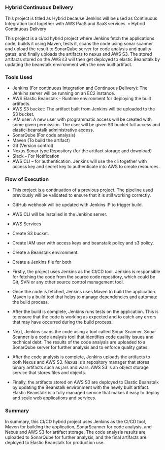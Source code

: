 #####

### Hybrid Continuous Delivery

This project is titled as Hybrid because Jenkins will be used as Continuous Integration tool together with AWS PaaS and SaaS services. •	Hybrid Continuous Delivery

This project is a ci/cd hybrid project where Jenkins fetch the applications code, builds it using Maven, tests it, scans the code using sonar scanner and upload the result to SonarQube server for code analysis and quality gates, and finally uploads the artifacts to nexus and AWS S3. The stored artifacts stored on the AWS s3 will then get deployed to elastic Beanstalk by updating the beanstalk environment with the new built artifact.

### Tools Used 

-	Jenkins (For continuous Integration and Continuous Delivery): The Jenkins server will be running on an EC2 instance.
-	AWS Elastic Beanstalk - Runtime environment for deploying the built artifacts.
-	AWS S3 bucket:  The artifact built from Jenkins will be uploaded to the S3 bucket.
-	IAM user: A new user with programmatic access will be created with some given permission. The user will be given S3 bucket full access and elastic-beanstalk administrative access.
-	SonarQube (For code analysis)
-	Maven (To build the artifact)
-	Git (Version control) 
-	Nexus Sonar type Repository (for the artifact storage and download)
-	Slack – For Notification
-	AWS CLI – for authentication. Jenkins will use the cli together with access key and secret key to authenticate into AWS to create resources. 


### Flow of Execution 

- This project is a continuation of a previous project. The pipeline used previously will be validated to ensure that it is still working correctly. 
- 	GitHub webhook will be updated with Jenkins IP to trigger build.
-	AWS CLI will be installed in the Jenkins server.
-	AWS Services
  - Create S3 bucket.
  - Create IAM user with access keys and beanstalk policy and s3 policy.
  - Create a Beanstalk environment.
-	Create a Jenkins file for both 

- Firstly, the project uses Jenkins as the CI/CD tool. Jenkins is responsible for fetching the code from the source code repository, which could be Git, SVN or any other source control management tool.

- Once the code is fetched, Jenkins uses Maven to build the application. Maven is a build tool that helps to manage dependencies and automate the build process.

- After the build is complete, Jenkins runs tests on the application. This is to ensure that the code is working as expected and to catch any errors that may have occurred during the build process.

- Next, Jenkins scans the code using a tool called Sonar Scanner. Sonar Scanner is a code analysis tool that identifies code quality issues and technical debt. The results of the code analysis are uploaded to a SonarQube server for further analysis and to enforce quality gates.

- After the code analysis is complete, Jenkins uploads the artifacts to both Nexus and AWS S3. Nexus is a repository manager that stores binary artifacts such as jars and wars. AWS S3 is an object storage service that stores files and objects.

- Finally, the artifacts stored on AWS S3 are deployed to Elastic Beanstalk by updating the Beanstalk environment with the newly built artifact. Elastic Beanstalk is a fully managed service that makes it easy to deploy and scale web applications and services.

### Summary

In summary, this CI/CD hybrid project uses Jenkins as the CI/CD tool, Maven for building the application, SonarScanner for code analysis, and Nexus and AWS S3 for artifact storage. The code analysis results are uploaded to SonarQube for further analysis, and the final artifacts are deployed to Elastic Beanstalk for production use.







